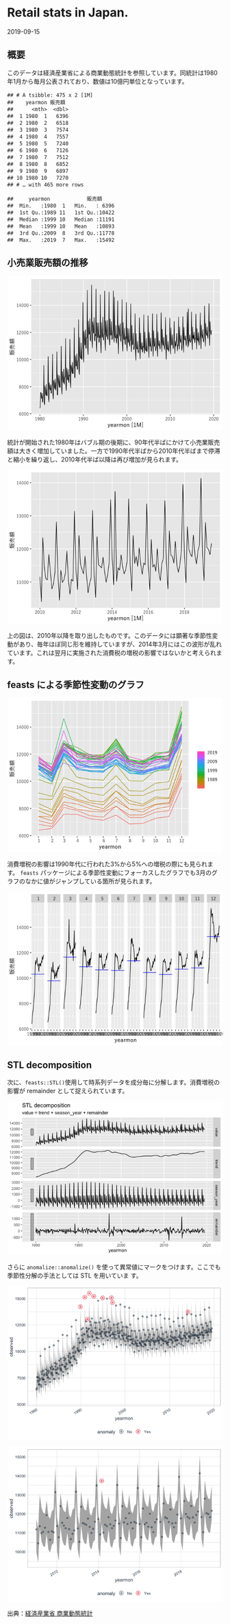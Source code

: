 Retail stats in Japan.
================
2019-09-15

## 概要

このデータは経済産業省による商業動態統計を参照しています。同統計は1980年1月から毎月公表されており、数値は10億円単位となっています。

    ## # A tsibble: 475 x 2 [1M]
    ##    yearmon 販売額
    ##      <mth>  <dbl>
    ##  1 1980  1   6396
    ##  2 1980  2   6518
    ##  3 1980  3   7574
    ##  4 1980  4   7557
    ##  5 1980  5   7240
    ##  6 1980  6   7126
    ##  7 1980  7   7512
    ##  8 1980  8   6852
    ##  9 1980  9   6897
    ## 10 1980 10   7270
    ## # … with 465 more rows

    ##     yearmon            販売額     
    ##  Min.   :1980  1   Min.   : 6396  
    ##  1st Qu.:1989 11   1st Qu.:10422  
    ##  Median :1999 10   Median :11191  
    ##  Mean   :1999 10   Mean   :10893  
    ##  3rd Qu.:2009  8   3rd Qu.:11778  
    ##  Max.   :2019  7   Max.   :15492

## 小売業販売額の推移

![](Jp_retail_files/figure-gfm/unnamed-chunk-5-1.png)<!-- -->

統計が開始された1980年はバブル期の後期に、90年代半ばにかけて小売業販売額は大きく増加していました。一方で1990年代半ばから2010年代半ばまで停滞と縮小を繰り返し、2010年代半ば以降は再び増加が見られます。

![](Jp_retail_files/figure-gfm/unnamed-chunk-6-1.png)<!-- -->

上の図は、2010年以降を取り出したものです。このデータには顕著な季節性変動があり、毎年ほぼ同じ形を維持していますが、2014年3月にはこの波形が乱れています。これは翌月に実施された消費税の増税の影響ではないかと考えられます。

## feasts による季節性変動のグラフ

![](Jp_retail_files/figure-gfm/unnamed-chunk-7-1.png)<!-- -->

消費増税の影響は1990年代に行われた3%から5%への増税の際にも見られます。 `feasts`
パッケージによる季節性変動にフォーカスしたグラフでも3月のグラフのなかに値がジャンプしている箇所が見られます。

![](Jp_retail_files/figure-gfm/unnamed-chunk-8-1.png)<!-- -->

## STL decomposition

次に、`feasts::STL()`使用して時系列データを成分毎に分解します。消費増税の影響が remainder として捉えられています。

![](Jp_retail_files/figure-gfm/unnamed-chunk-9-1.png)<!-- -->

さらに `anomalize::anomalize()` を使って異常値にマークをつけます。ここでも季節性分解の手法としては STL
を用いていま す。

![](Jp_retail_files/figure-gfm/unnamed-chunk-10-1.png)<!-- -->

![](Jp_retail_files/figure-gfm/unnamed-chunk-11-1.png)<!-- -->

出典：[経済産業省
商業動態統計](https://www.meti.go.jp/statistics/tyo/syoudou/result-2/index.html)
